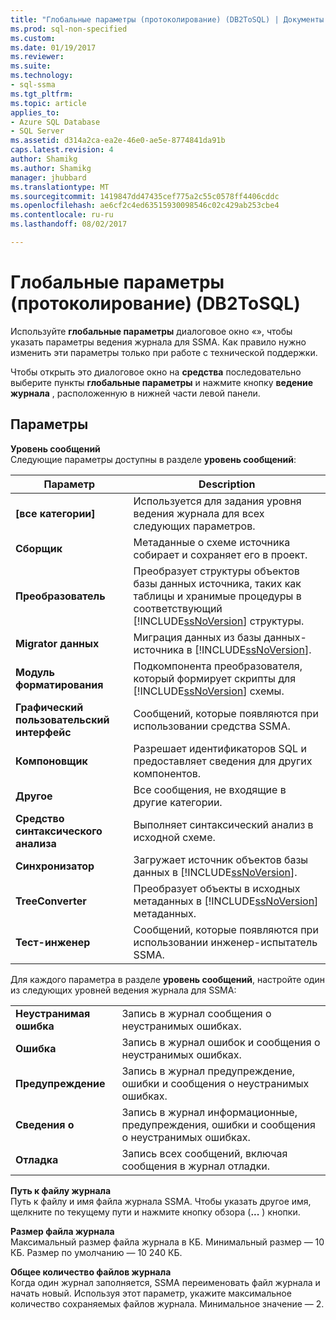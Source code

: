 ```yaml
---
title: "Глобальные параметры (протоколирование) (DB2ToSQL) | Документы Microsoft"
ms.prod: sql-non-specified
ms.custom: 
ms.date: 01/19/2017
ms.reviewer: 
ms.suite: 
ms.technology:
- sql-ssma
ms.tgt_pltfrm: 
ms.topic: article
applies_to:
- Azure SQL Database
- SQL Server
ms.assetid: d314a2ca-ea2e-46e0-ae5e-8774841da91b
caps.latest.revision: 4
author: Shamikg
ms.author: Shamikg
manager: jhubbard
ms.translationtype: MT
ms.sourcegitcommit: 1419847dd47435cef775a2c55c0578ff4406cddc
ms.openlocfilehash: ae6cf2c4ed63515930098546c02c429ab253cbe4
ms.contentlocale: ru-ru
ms.lasthandoff: 08/02/2017

---
```

# <a name="global-settings-logging-db2tosql"></a>Глобальные параметры (протоколирование) (DB2ToSQL)
Используйте **глобальные параметры** диалоговое окно «», чтобы указать параметры ведения журнала для SSMA. Как правило нужно изменить эти параметры только при работе с технической поддержки.  
  
Чтобы открыть это диалоговое окно на **средства** последовательно выберите пункты **глобальные параметры** и нажмите кнопку **ведение журнала** , расположенную в нижней части левой панели.  
  
## <a name="options"></a>Параметры  
**Уровень сообщений**  
Следующие параметры доступны в разделе **уровень сообщений**:  
  
|Параметр|Description|  
|----------|---------------|  
|**[все категории]**|Используется для задания уровня ведения журнала для всех следующих параметров.|  
|**Сборщик**|Метаданные о схеме источника собирает и сохраняет его в проект.|  
|**Преобразователь**|Преобразует структуры объектов базы данных источника, таких как таблицы и хранимые процедуры в соответствующий [!INCLUDE[ssNoVersion](../../includes/ssnoversion_md.md)] структуры.|  
|**Migrator данных**|Миграция данных из базы данных-источника в [!INCLUDE[ssNoVersion](../../includes/ssnoversion_md.md)].|  
|**Модуль форматирования**|Подкомпонента преобразователя, который формирует скрипты для [!INCLUDE[ssNoVersion](../../includes/ssnoversion_md.md)] схемы.|  
|**Графический пользовательский интерфейс**|Сообщений, которые появляются при использовании средства SSMA.|  
|**Компоновщик**|Разрешает идентификаторов SQL и предоставляет сведения для других компонентов.|  
|**Другое**|Все сообщения, не входящие в другие категории.|  
|**Средство синтаксического анализа**|Выполняет синтаксический анализ в исходной схеме.|  
|**Синхронизатор**|Загружает источник объектов базы данных в [!INCLUDE[ssNoVersion](../../includes/ssnoversion_md.md)].|  
|**TreeConverter**|Преобразует объекты в исходных метаданных в [!INCLUDE[ssNoVersion](../../includes/ssnoversion_md.md)] метаданных.|  
|**Тест-инженер**|Сообщений, которые появляются при использовании инженер-испытатель SSMA.|  
  
Для каждого параметра в разделе **уровень сообщений**, настройте один из следующих уровней ведения журнала для SSMA:  
  
|||  
|-|-|  
|**Неустранимая ошибка**|Запись в журнал сообщения о неустранимых ошибках.|  
|**Ошибка**|Запись в журнал ошибок и сообщения о неустранимых ошибках.|  
|**Предупреждение**|Запись в журнал предупреждение, ошибки и сообщения о неустранимых ошибках.|  
|**Сведения о**|Запись в журнал информационные, предупреждения, ошибки и сообщения о неустранимых ошибках.|  
|**Отладка**|Запись всех сообщений, включая сообщения в журнал отладки.|  
  
**Путь к файлу журнала**  
Путь к файлу и имя файла журнала SSMA. Чтобы указать другое имя, щелкните по текущему пути и нажмите кнопку обзора (**...** ) кнопки.  
  
**Размер файла журнала**  
Максимальный размер файла журнала в КБ. Минимальный размер — 10 КБ. Размер по умолчанию — 10 240 КБ.  
  
**Общее количество файлов журнала**  
Когда один журнал заполняется, SSMA переименовать файл журнала и начать новый. Используя этот параметр, укажите максимальное количество сохраняемых файлов журнала. Минимальное значение — 2.  
  


